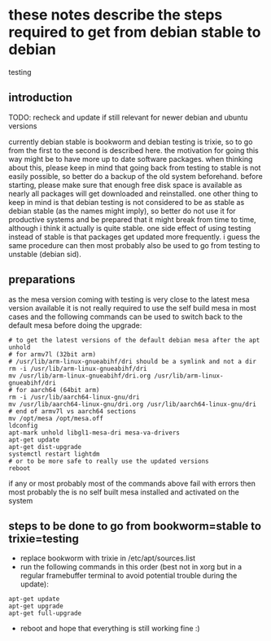 # these notes describe the steps required to get from debian stable to debian
testing

## introduction

TODO: recheck and update if still relevant for newer debian and ubuntu versions

currently debian stable is bookworm and debian testing is trixie, so to go
from the first to the second is described here. the motivation for going this
way might be to have more up to date software packages. when thinking about
this, please keep in mind that going back from testing to stable is not easily
possible, so better do a backup of the old system beforehand. before starting,
please make sure that enough free disk space is available as nearly all
packages will get downloaded and reinstalled. one other thing to keep in mind
is that debian testing is not considered to be as stable as debian stable (as
the names might imply), so better do not use it for productive systems and be
prepared that it might break from time to time, although i think it actually
is quite stable. one side effect of using testing instead of stable is that
packages get updated more frequently. i guess the same procedure can then most
probably also be used to go from testing to unstable (debian sid).

## preparations

as the mesa version coming with testing is very close to the latest mesa
version available it is not really required to use the self build mesa in most
cases and the following commands can be used to switch back to the default
mesa before doing the upgrade:
```
# to get the latest versions of the default debian mesa after the apt unhold
# for armv7l (32bit arm)
# /usr/lib/arm-linux-gnueabihf/dri should be a symlink and not a dir
rm -i /usr/lib/arm-linux-gnueabihf/dri
mv /usr/lib/arm-linux-gnueabihf/dri.org /usr/lib/arm-linux-gnueabihf/dri
# for aarch64 (64bit arm)
rm -i /usr/lib/aarch64-linux-gnu/dri
mv /usr/lib/aarch64-linux-gnu/dri.org /usr/lib/aarch64-linux-gnu/dri
# end of armv7l vs aarch64 sections
mv /opt/mesa /opt/mesa.off
ldconfig
apt-mark unhold libgl1-mesa-dri mesa-va-drivers
apt-get update
apt-get dist-upgrade
systemctl restart lightdm
# or to be more safe to really use the updated versions
reboot
```
if any or most probably most of the commands above fail with errors then most
probably the is no self built mesa installed and activated on the system

## steps to be done to go from bookworm=stable to trixie=testing

- replace bookworm with trixie in /etc/apt/sources.list
- run the following commands in this order (best not in xorg but in a regular
  framebuffer terminal to avoid potential trouble during the update):
```
apt-get update
apt-get upgrade
apt-get full-upgrade
```
- reboot and hope that everything is still working fine :)
